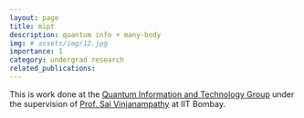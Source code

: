 ```yaml
---
layout: page
title: mipt 
description: quantum info + many-body
img: # assets/img/12.jpg
importance: 1
category: undergrad research
related_publications: 
---
```


This is work done at the [Quantum Information and Technology Group](https://sites.google.com/view/qitiitb) under the supervision of [Prof. Sai Vinjanampathy](https://www.phy.iitb.ac.in/en/content/sai-vinjanampathy) at IIT Bombay.


